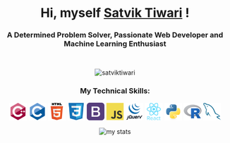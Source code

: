 <h1 align="center">Hi, myself <a href="https://satviktiwari.netlify.app">Satvik Tiwari</a> !</h1>
<h3 align="center">A Determined Problem Solver, Passionate Web Developer and Machine Learning Enthusiast</h3>
<br>
<p align="center"> <img src="https://komarev.com/ghpvc/?username=satviktiwari" alt="satviktiwari" /> </p>
<h3 align="center">My Technical Skills:</h3>
<p align="center">
  <img src="https://raw.githubusercontent.com/devicons/devicon/master/icons/cplusplus/cplusplus-original.svg" alt="cplusplus" width="40" height="40"/>
  <img src="https://raw.githubusercontent.com/devicons/devicon/master/icons/c/c-original.svg" alt="c" width="40" height="40"/>
  <img src="https://raw.githubusercontent.com/devicons/devicon/master/icons/html5/html5-original-wordmark.svg" alt="html5" width="40" height="40"/>
  <img src="https://raw.githubusercontent.com/devicons/devicon/master/icons/css3/css3-original.svg" alt="css3" width="40" height="40"/>
  <code><img height="40" src="https://raw.githubusercontent.com/github/explore/80688e429a7d4ef2fca1e82350fe8e3517d3494d/topics/bootstrap/bootstrap.png"></code>
  <img src="https://raw.githubusercontent.com/devicons/devicon/master/icons/javascript/javascript-original.svg" alt="javascript" width="40" height="40"/> 
  <img src="https://raw.githubusercontent.com/devicons/devicon/master/icons/jquery/jquery-original-wordmark.svg" alt="react" width="40" height="40"/> 
  <img src="https://raw.githubusercontent.com/devicons/devicon/master/icons/react/react-original-wordmark.svg" alt="react" width="40" height="40"/>
  <img src="https://raw.githubusercontent.com/devicons/devicon/master/icons/python/python-original.svg" alt="react" width="40" height="40"/>
  <img src="https://raw.githubusercontent.com/devicons/devicon/master/icons/r/r-original.svg" alt="R Programming" width="40" height="40"/> 
  <img src="https://raw.githubusercontent.com/devicons/devicon/master/icons/mysql/mysql-original.svg" alt="css3" width="40" height="40"/>

</p>
  

<p align="center">
  <img src="https://github-readme-stats.vercel.app/api?username=satviktiwari&&show_icons=true&theme=algolia" title="my stats">
</p>





